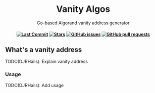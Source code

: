 <h1 align="center">
  Vanity Algos
</h1>
<p align="center">
  Go-based Algorand vanity address generator
</p>

<h4 align="center">


[![Last Commit](https://img.shields.io/github/last-commit/DJRHails/vanity-algos.svg?style=plasticr)](https://github.com/DJRHails/vanity-algos/commits/master)
[![Stars](https://img.shields.io/github/stars/DJRHails/vanity-algos.svg?style=plasticr)](https://github.com/DJRHails/vanity-algos/stargazers)
[![GitHub issues](https://img.shields.io/github/issues-raw/DJRHails/vanity-algos?style=flat)](https://github.com/DJRHails/vanity-algos/issues)
[![GitHub pull requests](https://img.shields.io/github/issues-pr/DJRHails/vanity-algos)](https://github.com/DJRHails/vanity-algos/pulls)
</h4>

## What's a vanity address

TODO(DJRHails): Explain vanity address

### Usage

TODO(DJRHails): Add usage
